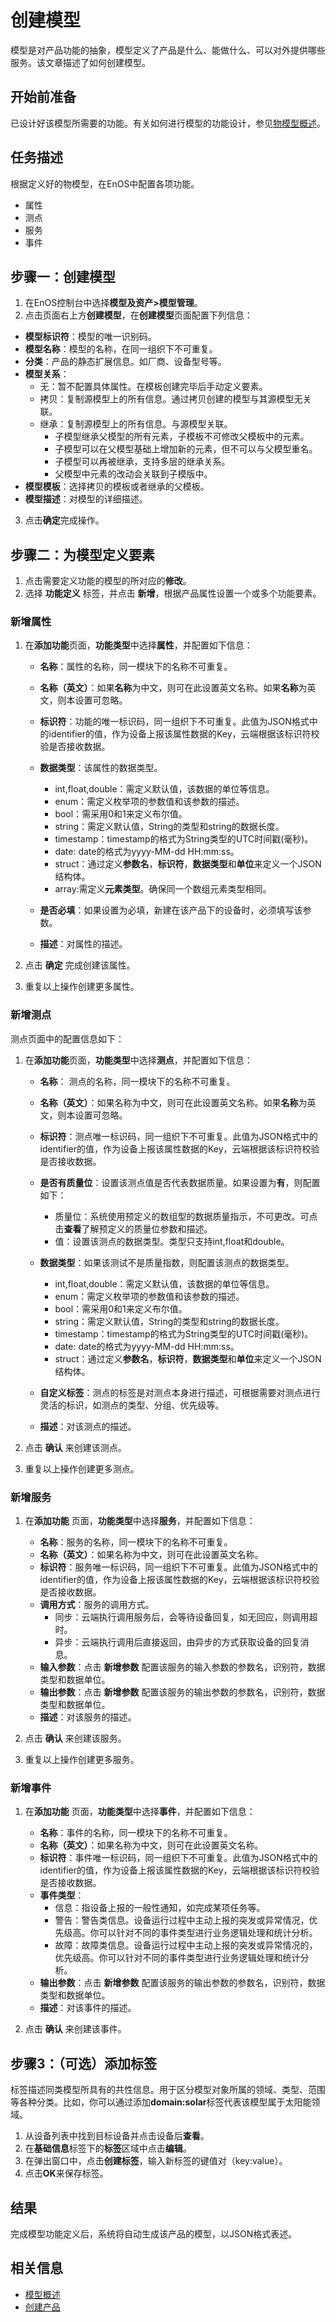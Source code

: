 # 创建模型

模型是对产品功能的抽象，模型定义了产品是什么、能做什么、可以对外提供哪些服务。该文章描述了如何创建模型。

## 开始前准备<beforestart>
已设计好该模型所需要的功能。有关如何进行模型的功能设计，参见[物模型概述](../model_overview)。

## 任务描述<description>

根据定义好的物模型，在EnOS中配置各项功能。
- 属性
- 测点
- 服务
- 事件

## 步骤一：创建模型<createmodel>

1. 在EnOS控制台中选择**模型及资产>模型管理**。
2. 点击页面右上方**创建模型**，在**创建模型**页面配置下列信息：
  - **模型标识符**：模型的唯一识别码。
  - **模型名称**：模型的名称，在同一组织下不可重复。
  - **分类**：产品的静态扩展信息。如厂商、设备型号等。
  - **模型关系**：
    - 无：暂不配置具体属性。在模板创建完毕后手动定义要素。
    - 拷贝：复制源模型上的所有信息。通过拷贝创建的模型与其源模型无关联。
    - 继承：复制源模型上的所有信息。与源模型关联。    
      - 子模型继承父模型的所有元素，子模板不可修改父模板中的元素。
      - 子模型可以在父模型基础上增加新的元素，但不可以与父模型重名。
      - 子模型可以再被继承，支持多层的继承关系。
      - 父模型中元素的改动会关联到子模版中。
  - **模型模板**：选择拷贝的模板或者继承的父模板。
  - **模型描述**：对模型的详细描述。
3. 点击**确定**完成操作。

## 步骤二：为模型定义要素<defineelements>

1. 点击需要定义功能的模型的所对应的**修改**。
2. 选择 **功能定义** 标签，并点击 **新增**，根据产品属性设置一个或多个功能要素。

### 新增属性<attributes>

1. 在**添加功能**页面，**功能类型**中选择**属性**，并配置如下信息：
   - **名称**：属性的名称，同一模块下的名称不可重复。
   - **名称（英文）**：如果**名称**为中文，则可在此设置英文名称。如果**名称**为英文，则本设置可忽略。
   - **标识符**：功能的唯一标识码，同一组织下不可重复。此值为JSON格式中的identifier的值，作为设备上报该属性数据的Key，云端根据该标识符校验是否接收数据。
   - **数据类型**：该属性的数据类型。

     + int,float,double：需定义默认值，该数据的单位等信息。
     + enum：需定义枚举项的参数值和该参数的描述。
     + bool：需采用0和1来定义布尔值。
     + string：需定义默认值，String的类型和string的数据长度。
     + timestamp：timestamp的格式为String类型的UTC时间戳(毫秒)。
     + date: date的格式为yyyy-MM-dd HH:mm:ss。
     + struct：通过定义**参数名**，**标识符**，**数据类型**和**单位**来定义一个JSON结构体。
     + array:需定义**元素类型**。确保同一个数组元素类型相同。

   - **是否必填**：如果设置为必填，新建在该产品下的设备时，必须填写该参数。
   - **描述**：对属性的描述。

2. 点击 **确定** 完成创建该属性。

3. 重复以上操作创建更多属性。

### 新增测点<measurepoints>

测点页面中的配置信息如下：
1. 在**添加功能**页面，**功能类型**中选择**测点**，并配置如下信息：
   - **名称**： 测点的名称，同一模块下的名称不可重复。
   - **名称（英文）**：如果名称为中文，则可在此设置英文名称。如果**名称**为英文，则本设置可忽略。
   - **标识符**：测点唯一标识码，同一组织下不可重复。此值为JSON格式中的identifier的值，作为设备上报该属性数据的Key，云端根据该标识符校验是否接收数据。
   - **是否有质量位**：设置该测点值是否代表数据质量。如果设置为**有**，则配置如下：

      + 质量位：系统使用预定义的数组型的数据质量指示，不可更改。可点击**查看**了解预定义的质量位参数和描述。
      + 值：设置该测点的数据类型。类型只支持int,float和double。

   - **数据类型**：如果该测试不是质量指数，则配置该测点的数据类型。
     + int,float,double：需定义默认值，该数据的单位等信息。
     + enum：需定义枚举项的参数值和该参数的描述。
     + bool：需采用0和1来定义布尔值。
     + string：需定义默认值，String的类型和string的数据长度。
     + timestamp：timestamp的格式为String类型的UTC时间戳(毫秒)。
     + date: date的格式为yyyy-MM-dd HH:mm:ss。
     + struct：通过定义**参数名**，**标识符**，**数据类型**和**单位**来定义一个JSON结构体。

   - **自定义标签**：测点的标签是对测点本身进行描述，可根据需要对测点进行灵活的标识，如测点的类型、分组、优先级等。
   - **描述**：对该测点的描述。

2. 点击 **确认** 来创建该测点。

3. 重复以上操作创建更多测点。

### 新增服务<services>

1. 在**添加功能** 页面，**功能类型**中选择**服务**，并配置如下信息：
   - **名称**：服务的名称，同一模块下的名称不可重复。
   - **名称（英文）**：如果名称为中文，则可在此设置英文名称。
   - **标识符**：服务唯一标识码，同一组织下不可重复。此值为JSON格式中的identifier的值，作为设备上报该属性数据的Key，云端根据该标识符校验是否接收数据。
   - **调用方式**：服务的调用方式。
     + 同步：云端执行调用服务后，会等待设备回复，如无回应，则调用超时。
     + 异步：云端执行调用后直接返回，由异步的方式获取设备的回复消息。
   - **输入参数**：点击 **新增参数** 配置该服务的输入参数的参数名，识别符，数据类型和数据单位。
   - **输出参数**：点击 **新增参数** 配置该服务的输出参数的参数名，识别符，数据类型和数据单位。
   - **描述**：对该服务的描述。

2. 点击 **确认** 来创建该服务。

3. 重复以上操作创建更多服务。

### 新增事件<events>

1. 在**添加功能** 页面，**功能类型**中选择**事件**，并配置如下信息：
   - **名称**：事件的名称，同一模块下的名称不可重复。
   - **名称（英文）**：如果名称为中文，则可在此设置英文名称。
   - **标识符**：事件唯一标识码，同一组织下不可重复。此值为JSON格式中的identifier的值，作为设备上报该属性数据的Key，云端根据该标识符校验是否接收数据。
   - **事件类型**：
     + 信息：指设备上报的一般性通知，如完成某项任务等。
     + 警告：警告类信息。设备运行过程中主动上报的突发或异常情况，优先级高。你可以针对不同的事件类型进行业务逻辑处理和统计分析。
     + 故障：故障类信息。设备运行过程中主动上报的突发或异常情况的，优先级高。你可以针对不同的事件类型进行业务逻辑处理和统计分析。
   - **输出参数**：点击 **新增参数**  配置该服务的输出参数的参数名，识别符，数据类型和数据单位。
   - **描述**：对该事件的描述。

2. 点击 **确认** 来创建该事件。

## 步骤3：（可选）添加标签<addtags>
标签描述同类模型所具有的共性信息。用于区分模型对象所属的领域、类型、范围等各种分类。比如，你可以通过添加**domain:solar**标签代表该模型属于太阳能领域。

1. 从设备列表中找到目标设备并点击设备后**查看**。
2. 在**基础信息**标签下的**标签**区域中点击**编辑**。
3. 在弹出窗口中，点击**创建标签**，输入新标签的键值对（key:value）。
4. 点击**OK**来保存标签。


## 结果<result>

完成模型功能定义后，系统将自动生成该产品的模型，以JSON格式表述。

## 相关信息<relatedinformation>

- [模型概述](../model_overview)
- [创建产品](creating_product)
